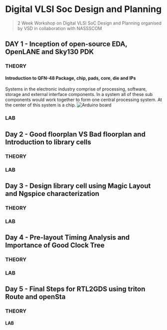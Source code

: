 # Digital VLSI Soc Design and Planning

>2 Week Workshop on Digital VLSI SoC Design and Planning organised by VSD in collaboration with NASSSCOM

## DAY 1 - Inception of open-source EDA, OpenLANE and Sky130 PDK

### THEORY

#### Introduction to QFN-48 Package, chip, pads, core, die and IPs

Systems in the electronic industry comprise of processing, software, storage and external interface components. In a system all of these sub components would work together to form one central processing system. At the center of this system is a chip.
![Arduino board](https://github.com/user-attachments/assets/9ab077bc-5821-4465-b371-93d523bd1df1)

### LAB

## Day 2 - Good floorplan VS Bad floorplan and Introduction to library cells

### THEORY


### LAB

## Day 3 - Design library cell using Magic Layout and Ngspice characterization

### THEORY


### LAB

## Day 4 - Pre-layout Timing Analysis and Importance of Good Clock Tree

### THEORY


### LAB


## Day 5 - Final Steps for RTL2GDS using triton Route and openSta

### THEORY



#### LAB



